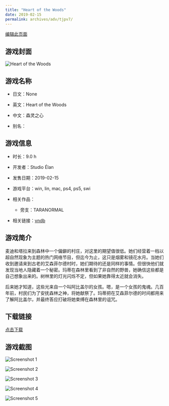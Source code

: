 ```yaml
---
title: "Heart of the Woods"
date: 2019-02-15
permalink: archives/adv/tjpv7/
---
```

[编辑此页面](https://github.com/ACG-3/ADV3-source/blob/main/source/_posts/Heart%20of%20the%20Woods.md)

## 游戏封面

![Heart of the Woods](https://pan.timero.xyz/d/onedrive/img_lib_001/Heart%20of%20the%20Woods_cover.avif)


## 游戏名称

- 日文：None
- 英文：Heart of the Woods
- 中文：森灵之心

- 别名：


## 游戏信息

- 时长：9.0 h
- 开发者：Studio Élan
- 发售日期：2019-02-15
- 游戏平台：win, lin, mac, ps4, ps5, swi
- 相关作品：
   - 旁支：TARANORMAL

- 相关链接：[vndb](https://vndb.org/v21957)


## 游戏简介

麦迪和塔拉来到森林中一个偏僻的村庄，对这里的期望值很低。她们经营着一档以超自然现象为主题的热门网络节目，但迄今为止，这只是烟雾和镜花水月。当她们收到邀请来到古老的艾森菲尔德村时，她们期待的还是同样的事情。但很快他们就发现当地人隐藏着一个秘密。玛蒂在森林里看到了非自然的野兽，她确信这些都是自己想象出来的。树林里的灯光闪烁不定，但如果她靠得太近就会消失。

后来她才知道，这些光来自一个叫阿比盖尔的女孩。嗯，是一个女孩的鬼魂。几百年前，村民们为了安抚森林之神，将她献祭了。玛蒂把在艾森菲尔德的时间都用来了解阿比盖尔，并最终答应打破将她束缚在森林里的诅咒。




## 下载链接

[点击下载](https://pan.timero.xyz/onedrive/adv_lib_001/Heart%20of%20the%20Woods)


## 游戏截图


![Screenshot 1](https://pan.timero.xyz/d/onedrive/img_lib_001/Heart%20of%20the%20Woods_Screenshot_1.avif)

![Screenshot 2](https://pan.timero.xyz/d/onedrive/img_lib_001/Heart%20of%20the%20Woods_Screenshot_2.avif)

![Screenshot 3](https://pan.timero.xyz/d/onedrive/img_lib_001/Heart%20of%20the%20Woods_Screenshot_3.avif)

![Screenshot 4](https://pan.timero.xyz/d/onedrive/img_lib_001/Heart%20of%20the%20Woods_Screenshot_4.avif)

![Screenshot 5](https://pan.timero.xyz/d/onedrive/img_lib_001/Heart%20of%20the%20Woods_Screenshot_5.avif)

